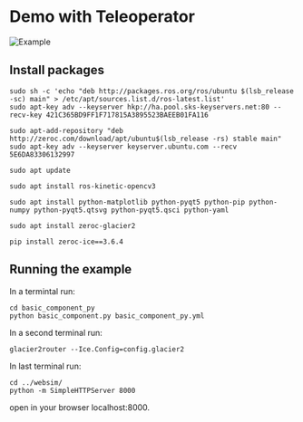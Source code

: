 # Demo with Teleoperator

![Example](https://github.com/JdeRobot/WebSim/blob/master/teleopDemo/demoTeleop.gif "Example with Camera and motors Entities")

## Install packages 
```
sudo sh -c 'echo "deb http://packages.ros.org/ros/ubuntu $(lsb_release -sc) main" > /etc/apt/sources.list.d/ros-latest.list'
sudo apt-key adv --keyserver hkp://ha.pool.sks-keyservers.net:80 --recv-key 421C365BD9FF1F717815A3895523BAEEB01FA116 

sudo apt-add-repository "deb http://zeroc.com/download/apt/ubuntu$(lsb_release -rs) stable main"
sudo apt-key adv --keyserver keyserver.ubuntu.com --recv 5E6DA83306132997

sudo apt update

sudo apt install ros-kinetic-opencv3

sudo apt install python-matplotlib python-pyqt5 python-pip python-numpy python-pyqt5.qtsvg python-pyqt5.qsci python-yaml

sudo apt install zeroc-glacier2

pip install zeroc-ice==3.6.4

```

## Running the example

In a termintal run:
```
cd basic_component_py 
python basic_component.py basic_component_py.yml
```

In a second terminal run:
```
glacier2router --Ice.Config=config.glacier2
```

In last terminal run:
```
cd ../websim/
python -m SimpleHTTPServer 8000
```

open in your browser localhost:8000.